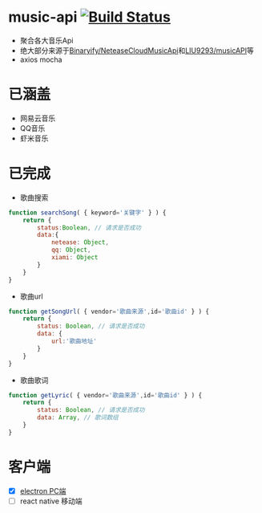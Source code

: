 # music-api [![Build Status](https://travis-ci.org/sunzongzheng/musicApi.svg?branch=master)](https://travis-ci.org/sunzongzheng/musicApi)
- 聚合各大音乐Api
- 绝大部分来源于[Binaryify/NeteaseCloudMusicApi](https://github.com/Binaryify/NeteaseCloudMusicApi)和[LIU9293/musicAPI](https://github.com/LIU9293/musicAPI)等
- axios mocha

# 已涵盖
- 网易云音乐
- QQ音乐
- 虾米音乐

# 已完成
- 歌曲搜索
````js
function searchSong( { keyword='关键字' } ) {
    return {
        status:Boolean, // 请求是否成功
        data:{
            netease: Object,
            qq: Object,
            xiami: Object
        }
    }
}
````
- 歌曲url
````js
function getSongUrl( { vendor='歌曲来源',id='歌曲id' } ) {
    return {
        status: Boolean, // 请求是否成功
        data: {
            url:'歌曲地址'
        }
    }
}
````
- 歌曲歌词
````js
function getLyric( { vendor='歌曲来源',id='歌曲id' } ) {
    return {
        status: Boolean, // 请求是否成功
        data: Array, // 歌词数组
    }
}
````
# 客户端
- [x] [electron PC端](https://github.com/sunzongzheng/music)
- [ ] react native 移动端